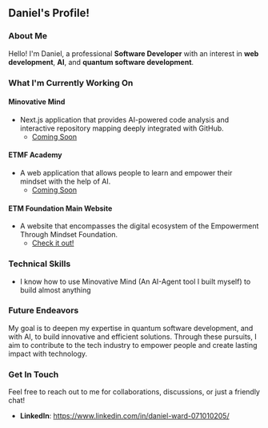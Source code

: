## Daniel's Profile!

### About Me

Hello! I'm Daniel, a professional **Software Developer** with an interest in **web development**, **AI**, and **quantum software development**.

### What I'm Currently Working On

#### Minovative Mind

- Next.js application that provides AI-powered code analysis and interactive repository mapping deeply integrated with GitHub.
  - [Coming Soon](https://www.minovativemind.dev/)
 
#### ETMF Academy

- A web application that allows people to learn and empower their mindset with the help of AI.
  - [Coming Soon]()

#### ETM Foundation Main Website

- A website that encompasses the digital ecosystem of the Empowerment Through Mindset Foundation.
  - [Check it out!](https://etmfoundation.com)

### Technical Skills

- I know how to use Minovative Mind (An AI-Agent tool I built myself) to build almost anything

### Future Endeavors

My goal is to deepen my expertise in quantum software development, and with AI, to build innovative and efficient solutions. Through these pursuits, I aim to contribute to the tech industry to empower people and create lasting impact with technology.

### Get In Touch

Feel free to reach out to me for collaborations, discussions, or just a friendly chat!

- **LinkedIn**: https://www.linkedin.com/in/daniel-ward-071010205/

